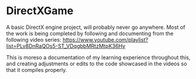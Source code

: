 # DirectXGame

A basic DirectX engine project, will probably never go anywhere.
Most of the work is being completed by following and documenting from the following video series:
https://www.youtube.com/playlist?list=PLv8DnRaQOs5-ST_VDqgbbMRtzMtpK36Hy

This is moreso a documentation of my learning experience throughout this, and creating adjustments or edits to the code 
showcased in the videos so that it compiles properly.
